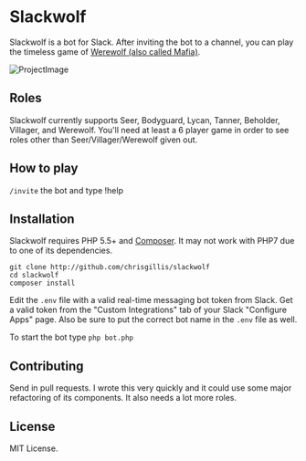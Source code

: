 # Slackwolf
Slackwolf is a bot for Slack. After inviting the bot to a channel, you can play the timeless game of [Werewolf (also called Mafia)](https://en.wikipedia.org/wiki/Mafia_(party_game)).

![ProjectImage](http://i.imgur.com/0Kwd8oe.png)

## Roles
Slackwolf currently supports Seer, Bodyguard, Lycan, Tanner, Beholder, Villager, and Werewolf. You'll need at least a 6 player game in order to see roles other than Seer/Villager/Werewolf given out.

## How to play
`/invite` the bot and type !help

## Installation
Slackwolf requires PHP 5.5+ and [Composer](https://getcomposer.org/). It may not work with PHP7 due to one of its dependencies.

```
git clone http://github.com/chrisgillis/slackwolf
cd slackwolf
composer install
```

Edit the `.env` file with a valid real-time messaging bot token from Slack. Get a valid token from the "Custom Integrations" tab of your Slack "Configure Apps" page. Also be sure to put the correct bot name in the `.env` file as well.

To start the bot type `php bot.php`

## Contributing

Send in pull requests. I wrote this very quickly and it could use some major refactoring of its components. It also needs a lot more roles.

## License

MIT License.
